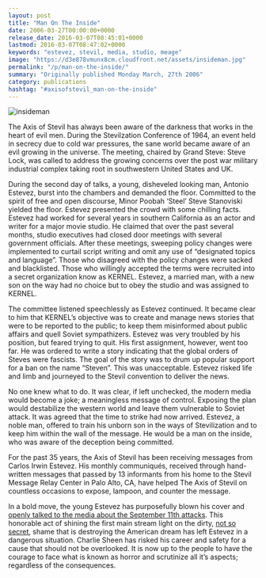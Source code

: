 ```yaml
---
layout: post
title: "Man On The Inside"
date: 2006-03-27T00:00:00+0000
release_date: 2016-03-07T08:45:01+0000
lastmod: 2016-03-07T08:47:02+0000
keywords: "estevez, stevil, media, studio, meage"
image: "https://d3e878vmunx8cm.cloudfront.net/assets/insideman.jpg"
permalink: "/p/man-on-the-inside/"
summary: "Originally published Monday March, 27th 2006"
category: publications
hashtag: "#axisofstevil_man-on-the-inside"
---
```


[id_1]: https://d3e878vmunx8cm.cloudfront.net/assets/insideman.jpg "insideman"
![insideman][id_1]

The Axis of Stevil has always been aware of the darkness that works in the heart of evil men. During the Stevilzation Conference of 1964, an event held in secrecy due to cold war pressures, the sane world became aware of an evil growing in the universe. The meeting, chaired by Grand Steve: Steve Lock, was called to address the growing concerns over the post war military industrial complex taking root in southwestern United States and UK.

During the second day of talks, a young, disheveled looking man, Antonio Estevez, burst into the chambers and demanded the floor. Committed to the spirit of free and open discourse, Minor Poobah ‘Steel’ Steve Stanoviski yielded the floor. Estevez presented the crowd with some chilling facts. Estevez had worked for several years in southern California as an actor and writer for a major movie studio. He claimed that over the past several months, studio executives had closed door meetings with several government officials. After these meetings, sweeping policy changes were implemented to curtail script writing and omit any use of “designated topics and language”. Those who disagreed with the policy changes were sacked and blacklisted. Those who willingly accepted the terms were recruited into a secret organization know as KERNEL. Estevez, a married man, with a new son on the way had no choice but to obey the studio and was assigned to KERNEL.

The committee listened speechlessly as Estevez continued. It became clear to him that KERNEL’s objective was to create and manage news stories that were to be reported to the public; to keep them misinformed about public affairs and quell Soviet sympathizers. Estevez was very troubled by his position, but feared trying to quit. His first assignment, however, went too far. He was ordered to write a story indicating that the global orders of Steves were fascists. The goal of the story was to drum up popular support for a ban on the name “Steven”. This was unacceptable. Estevez risked life and limb and journeyed to the Stevil convention to deliver the news.

No one knew what to do. It was clear, if left unchecked, the modern media would become a joke; a meaningless message of control. Exposing the plan would destabilize the western world and leave them vulnerable to Soviet attack. It was agreed that the time to strike had now arrived. Estevez, a noble man, offered to train his unborn son in the ways of Stevilization and to keep him within the wall of the message. He would be a man on the inside, who was aware of the deception being committed.

For the past 35 years, the Axis of Stevil has been receiving messages from Carlos Irwin Estevez. His monthly communiqués, received through hand-written messages that passed by 13 informants from his home to the Stevil Message Relay Center in Palo Alto, CA, have helped The Axis of Stevil on countless occasions to expose, lampoon, and counter the message.

In a bold move, the young Estevez has purposefully blown his cover and [openly talked to the media about the September 11th attacks](http://www.prisonplanet.com/articles/march2006/200306charliesheen.htm "openly talked to the media about the September 11th attacks"). This honorable act of shining the first main stream light on the dirty, [not so secret](http://www.loosechange911.com/ "not so secret"), shame that is destroying the American dream has left Estevez in a dangerous situation. Charlie Sheen has risked his career and safety for a cause that should not be overlooked. It is now up to the people to have the courage to face what is known as horror and scrutinize all it’s aspects; regardless of the consequences.
